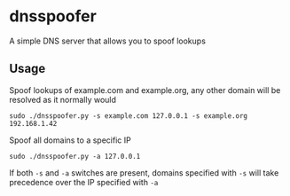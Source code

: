 # dnsspoofer
A simple DNS server that allows you to spoof lookups

## Usage
Spoof lookups of example.com and example.org, any other domain will be resolved as it normally would

    sudo ./dnsspoofer.py -s example.com 127.0.0.1 -s example.org 192.168.1.42

Spoof all domains to a specific IP

    sudo ./dnsspoofer.py -a 127.0.0.1

If both `-s` and `-a` switches are present, domains specified with `-s` will take precedence over the IP specified with `-a` 
